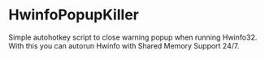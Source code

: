 # HwinfoPopupKiller
Simple autohotkey script to close warning popup when running Hwinfo32. With this you can autorun Hwinfo with Shared Memory Support 24/7.
